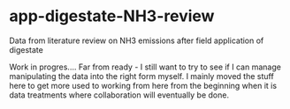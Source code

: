 # app-digestate-NH3-review
Data from literature review on NH3 emissions after field application of digestate 

Work in progres.... Far from ready - I still want to try to see if I can manage manipulating the data into the right form myself. I mainly moved the stuff here to get more used to working from here from the beginning when it is data treatments where collaboration will eventually be done. 
